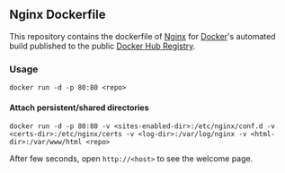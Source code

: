 ## Nginx Dockerfile


This repository contains the dockerfile of [Nginx](http://nginx.org/) for [Docker](https://www.docker.com/)'s automated build published to the public [Docker Hub Registry](https://registry.hub.docker.com/).

### Usage

    docker run -d -p 80:80 <repo>

#### Attach persistent/shared directories

    docker run -d -p 80:80 -v <sites-enabled-dir>:/etc/nginx/conf.d -v <certs-dir>:/etc/nginx/certs -v <log-dir>:/var/log/nginx -v <html-dir>:/var/www/html <repo>

After few seconds, open `http://<host>` to see the welcome page.
